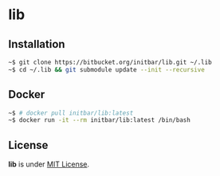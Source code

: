 # lib

## Installation

```bash
~$ git clone https://bitbucket.org/initbar/lib.git ~/.lib
~$ cd ~/.lib && git submodule update --init --recursive
```

## Docker

```bash
~$ # docker pull initbar/lib:latest
~$ docker run -it --rm initbar/lib:latest /bin/bash
```

## License

**lib** is under [MIT License](./LICENSE.md).
